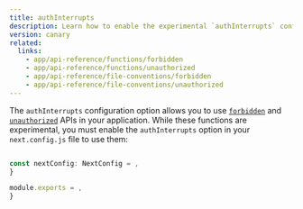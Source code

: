 ```yaml
---
title: authInterrupts
description: Learn how to enable the experimental `authInterrupts` configuration option to use `forbidden` and `unauthorized`.
version: canary
related:
  links:
    - app/api-reference/functions/forbidden
    - app/api-reference/functions/unauthorized
    - app/api-reference/file-conventions/forbidden
    - app/api-reference/file-conventions/unauthorized
---
```


The `authInterrupts` configuration option allows you to use [`forbidden`](/docs/app/api-reference/functions/forbidden) and [`unauthorized`](/docs/app/api-reference/functions/unauthorized) APIs in your application. While these functions are experimental, you must enable the `authInterrupts` option in your `next.config.js` file to use them:

```ts filename="next.config.ts" switcher

const nextConfig: NextConfig = ,
}

```

```js filename="next.config.js" switcher
module.exports = ,
}
```
